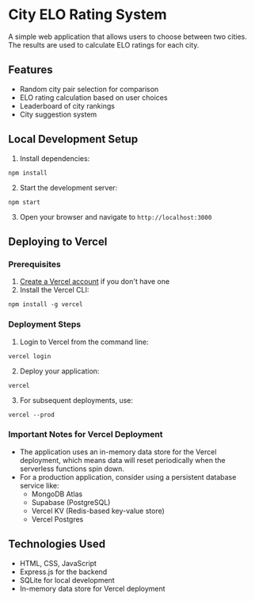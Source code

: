 # City ELO Rating System

A simple web application that allows users to choose between two cities. The results are used to calculate ELO ratings for each city.

## Features

- Random city pair selection for comparison
- ELO rating calculation based on user choices
- Leaderboard of city rankings
- City suggestion system

## Local Development Setup

1. Install dependencies:
```
npm install
```

2. Start the development server:
```
npm start
```

3. Open your browser and navigate to `http://localhost:3000`

## Deploying to Vercel

### Prerequisites

1. [Create a Vercel account](https://vercel.com/signup) if you don't have one
2. Install the Vercel CLI:
```
npm install -g vercel
```

### Deployment Steps

1. Login to Vercel from the command line:
```
vercel login
```

2. Deploy your application:
```
vercel
```

3. For subsequent deployments, use:
```
vercel --prod
```

### Important Notes for Vercel Deployment

- The application uses an in-memory data store for the Vercel deployment, which means data will reset periodically when the serverless functions spin down.
- For a production application, consider using a persistent database service like:
  - MongoDB Atlas
  - Supabase (PostgreSQL)
  - Vercel KV (Redis-based key-value store)
  - Vercel Postgres

## Technologies Used

- HTML, CSS, JavaScript
- Express.js for the backend
- SQLite for local development
- In-memory data store for Vercel deployment
